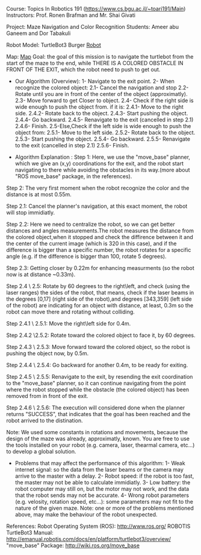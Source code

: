 
Course: Topics In Robotics 191 (https://www.cs.bgu.ac.il/~toari191/Main)
        Instructors: Prof. Ronen Brafman and Mr. Shai Givati


Project: Maze Navigation and Color Recognition
         Students: Ameer abu Ganeem and Dor Tabakuli


Robot Model: TurtleBot3 Burger
[Robot](AdditionalFiles/robot.png)

Map:
[Map](AdditionalFiles/map.png)
Goal:
the goal of this mission is to navigate the turtlebot from the start of the maze to the end, while THERE IS A COLORED OBSTACLE IN FRONT OF THE EXIT, which the robot need to push to get out.

- Our Algorithm (Overview):
1- Navigate to the exit point.
2- When recognize the colored object:
    2.1- Cancel the navigation and stop
    2.2- Rotate until you are in front of the center of the object (approximatly).
    2.3- Move forward to get Closer to object.
    2.4- Check if the right side is wide enough to push the object from. if it is:
        2.4.1- Move to the right side.
        2.4.2- Rotate back to the object.
        2.4.3- Start pushing the object.
        2.4.4- Go backward.
        2.4.5- Renavigate to the exit (cancelled in step 2.1)
        2.4.6- Finish.
    2.5-Else,Check if the left side is wide enough to push the object from:
        2.5.1- Move to the left side.
        2.5.2- Rotate back to the object.
        2.5.3- Start pushing the object.
        2.5.4- Go backward.
        2.5.5- Renavigate to the exit (cancelled in step 2.1)
        2.5.6- Finish.


- Algorithm Explanation :
Step 1: Here, we use the "move_base" planner, which we give an (x,y) coordinations for the exit, and the robot start navigating to there while avoiding 
        the obstacles in its way.(more about "ROS move_base" package, in the references).

Step 2: The very first moment when the robot recognize the color and the distance is at most 0.55m.

Step 2.1: Cancel the planner's navigation, at this exact moment, the robot will stop immidiatly.

Step 2.2: Here we need to centralize the robot, so we can get better distances and angles measurements.The robot measures the distance from the colored object,when it stopped
          and check the diffirence between it and the center of the current image (which is 320 in this case), and if the difference is bigger than a specific number, the robot
          rotates for a specific angle (e.g. if the difference is bigger than 100, rotate 5 degrees).

Step 2.3: Getting closer by 0.22m for enhancing measurments (so the robot now is at distance ~0.33m).

Step 2.4 \ 2.5: Rotate by 60 degrees to the right\left, and check (using the laser ranges) the sides of the robot, that means, check if the laser beams in the degrees [0,17] (right side of                 the robot),and degrees [343,359] (left side of the robot) are indicating for an object with distance, at least, 0.3m so the robot can move there and rotating without                        colliding.

Step 2.4.1 \ 2.5.1: Move the right\left side for 0.4m.

Step 2.4.2 \2.5.2: Rotate toward the colored object to face it, by 60 degrees.

Step 2.4.3 \ 2.5.3: Move forward toward the colored object, so the robot is pushing the object now, by 0.5m.

Step 2.4.4 \ 2.5.4: Go backward for another 0.4m, to be ready for exiting.

Step 2.4.5 \ 2.5.5: Renavigate to the exit, by resending the exit coordination to the "move_base" planner, so it can continue navigating from the point where the robot stopped
                    while the obstacle (the colored object) has been removed from in front of the exit.

Step 2.4.6 \ 2.5.6: The execution will considered done when the planner returns "SUCCESS", that indicates that the goal has been reached and the robot arrived to the distination.


Note: We used some constants in rotations and movements, because the design of the maze was already, approximatly, known. You are free to use the tools installed on your robot (e.g. camera,      laser, thearmal camera, etc...) to develop a global solution.

- Problems that may affect the performance of this algorithm:
    1- Weak internet signal: so the data from the laser beams or the camera may arrive to the master with a delay.
    2- Robot speed: if the robot is too fast, the master may not be able to calculate immidiatly.
    3- Low battery: the robot computer may still on, but the motor may not work, and the data that the robot sends may not be accurate.
    4- Wrong robot parameters (e.g. velosity, rotation speed, etc...): some parameters may not fit to the nature of the given maze.
  Note: one or more of the problems mentioned above, may make the behaviour of the robot unexpected.


 References:
    Robot Operating System (ROS): http://www.ros.org/ 
    ROBOTIS TurtleBot3 Manual: http://emanual.robotis.com/docs/en/platform/turtlebot3/overview/
    "move_base" Package: http://wiki.ros.org/move_base